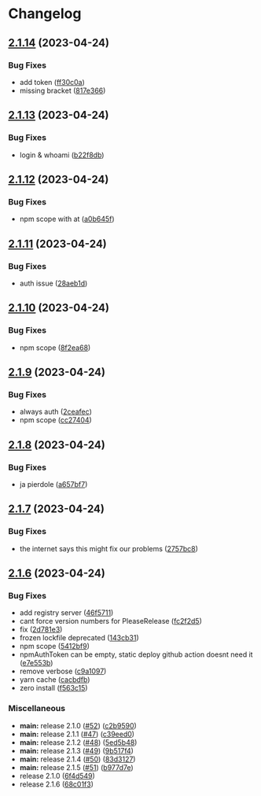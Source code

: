# Changelog

## [2.1.14](https://github.com/monerium/sdk/compare/v2.1.13...v2.1.14) (2023-04-24)


### Bug Fixes

* add token ([ff30c0a](https://github.com/monerium/sdk/commit/ff30c0afbca9f7467e3aef2546244bcd57b709d1))
* missing bracket ([817e366](https://github.com/monerium/sdk/commit/817e366c540395ea10c24cb79e1f173d81f337b5))

## [2.1.13](https://github.com/monerium/sdk/compare/v2.1.12...v2.1.13) (2023-04-24)


### Bug Fixes

* login & whoami ([b22f8db](https://github.com/monerium/sdk/commit/b22f8db0c130dd12ad594e19541ba8988a5848c2))

## [2.1.12](https://github.com/monerium/sdk/compare/v2.1.11...v2.1.12) (2023-04-24)


### Bug Fixes

* npm scope with at ([a0b645f](https://github.com/monerium/sdk/commit/a0b645f4f1cf9950b653c7ab40e71c72573a2a5b))

## [2.1.11](https://github.com/monerium/sdk/compare/v2.1.10...v2.1.11) (2023-04-24)


### Bug Fixes

* auth issue ([28aeb1d](https://github.com/monerium/sdk/commit/28aeb1d8b77b68c10d86db07784664a5c143df03))

## [2.1.10](https://github.com/monerium/sdk/compare/v2.1.9...v2.1.10) (2023-04-24)


### Bug Fixes

* npm scope ([8f2ea68](https://github.com/monerium/sdk/commit/8f2ea68549d9385fd8eef50fa3820e485efa56c2))

## [2.1.9](https://github.com/monerium/sdk/compare/v2.1.8...v2.1.9) (2023-04-24)


### Bug Fixes

* always auth ([2ceafec](https://github.com/monerium/sdk/commit/2ceafece261751653bc824729b0e0553e53c8d17))
* npm scope ([cc27404](https://github.com/monerium/sdk/commit/cc27404f76eab0ffab0d1b2aad1823685335c07a))

## [2.1.8](https://github.com/monerium/sdk/compare/v2.1.7...v2.1.8) (2023-04-24)


### Bug Fixes

* ja pierdole ([a657bf7](https://github.com/monerium/sdk/commit/a657bf77b5d3f819c780874050042312e4b7dcb1))

## [2.1.7](https://github.com/monerium/sdk/compare/v2.1.6...v2.1.7) (2023-04-24)


### Bug Fixes

* the internet says this might fix our problems ([2757bc8](https://github.com/monerium/sdk/commit/2757bc84e3851f893a71145b1d82bf32688549e3))

## [2.1.6](https://github.com/monerium/sdk/compare/v2.1.0...v2.1.6) (2023-04-24)


### Bug Fixes

* add registry server ([46f5711](https://github.com/monerium/sdk/commit/46f5711560307acce80391b70cf945d35d58d11c))
* cant force version numbers for PleaseRelease ([fc2f2d5](https://github.com/monerium/sdk/commit/fc2f2d5fab12733b9a2cb5f0a567b8b4fcfb5cf0))
* fix ([2d781e3](https://github.com/monerium/sdk/commit/2d781e3780eda0d1ad5cf520f39eab9abfb10c7c))
* frozen lockfile deprecated ([143cb31](https://github.com/monerium/sdk/commit/143cb31c847cc88b1bbcf1a8ba8d2e653ad94001))
* npm scope ([5412bf9](https://github.com/monerium/sdk/commit/5412bf97d85e18d8d6b121199519271036345d05))
* npmAuthToken can be empty, static deploy github action doesnt need it ([e7e553b](https://github.com/monerium/sdk/commit/e7e553b03def857101b02fcb31b1d4f0f6ba0479))
* remove verbose ([c9a1097](https://github.com/monerium/sdk/commit/c9a10976c5dd2de7cc68c01af4e663a392de3224))
* yarn cache ([cacbdfb](https://github.com/monerium/sdk/commit/cacbdfbd637966290c2dbd313179cc128e5c0bb4))
* zero install ([f563c15](https://github.com/monerium/sdk/commit/f563c1514801675b9baf63b10aa7ac8d856cb7fa))


### Miscellaneous

* **main:** release 2.1.0 ([#52](https://github.com/monerium/sdk/issues/52)) ([c2b9590](https://github.com/monerium/sdk/commit/c2b95906eb0f654f51c5d3fb54fdcf21b87e5d44))
* **main:** release 2.1.1 ([#47](https://github.com/monerium/sdk/issues/47)) ([c39eed0](https://github.com/monerium/sdk/commit/c39eed01763cc3506adea0d25caeb51e088b6634))
* **main:** release 2.1.2 ([#48](https://github.com/monerium/sdk/issues/48)) ([5ed5b48](https://github.com/monerium/sdk/commit/5ed5b486378300298cd9ae9a80b0972fc3c9542a))
* **main:** release 2.1.3 ([#49](https://github.com/monerium/sdk/issues/49)) ([9b517f4](https://github.com/monerium/sdk/commit/9b517f497e8e7a42265f065c0b71fbb3796bd7cd))
* **main:** release 2.1.4 ([#50](https://github.com/monerium/sdk/issues/50)) ([83d3127](https://github.com/monerium/sdk/commit/83d3127364411b4bc57e842d68ddaafc9ada4355))
* **main:** release 2.1.5 ([#51](https://github.com/monerium/sdk/issues/51)) ([b977d7e](https://github.com/monerium/sdk/commit/b977d7e262e98c8683952bf2ca59986f19265fb6))
* release 2.1.0 ([6f4d549](https://github.com/monerium/sdk/commit/6f4d5490843aaf2385dfd83e77159f4f28da8f42))
* release 2.1.6 ([68c01f3](https://github.com/monerium/sdk/commit/68c01f38fda0e9cd95322ae653fb3db391939c6f))
